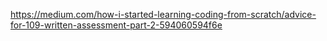 https://medium.com/how-i-started-learning-coding-from-scratch/advice-for-109-written-assessment-part-2-594060594f6e

